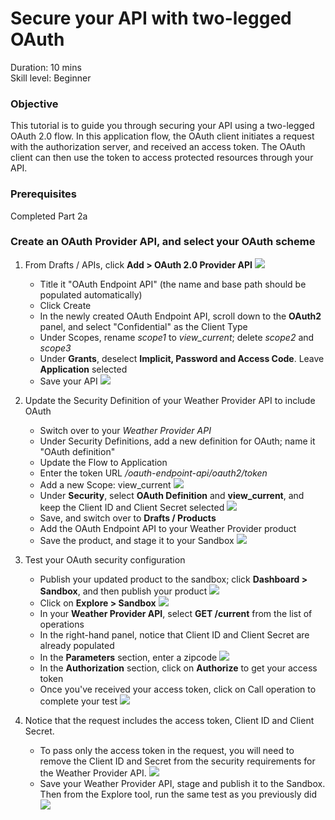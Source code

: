 # Secure your API with two-legged OAuth


Duration: 10 mins  
Skill level: Beginner


### Objective

This tutorial is to guide you through securing your API using a two-legged OAuth 2.0 flow. In this application flow, the OAuth client initiates a request with the authorization server, and received an access token. The OAuth client can then use the token to access protected resources through your API.


### Prerequisites

Completed Part 2a



### Create an OAuth Provider API, and select your OAuth scheme
1. From Drafts / APIs, click **Add > OAuth 2.0 Provider API**
    ![](images/oauth_provider_1.png)
    * Title it "OAuth Endpoint API" (the name and base path should be populated automatically)
    * Click Create
    * In the newly created OAuth Endpoint API, scroll down to the **OAuth2** panel, and select "Confidential" as the Client Type
    * Under Scopes, rename _scope1_ to _view_current_; delete _scope2_ and _scope3_
    * Under **Grants**, deselect **Implicit, Password and Access Code**. Leave **Application** selected
    * Save your API
    ![](images/oauth_provider_2.png)  



2. Update the Security Definition of your Weather Provider API to include OAuth
    * Switch over to your _Weather Provider API_
    * Under Security Definitions, add a new definition for OAuth; name it "OAuth definition"
    * Update the Flow to Application
    * Enter the token URL _<your base URL>/oauth-endpoint-api/oauth2/token_
    * Add a new Scope: view_current
      ![](images/oauth_security_definition_1.png)
    * Under **Security**, select **OAuth Definition** and **view_current**, and keep the Client ID and Client Secret selected
      ![](images/oauth_security_definition_2.png)
    * Save, and switch over to **Drafts / Products**
    * Add the OAuth Endpoint API to your Weather Provider product
    * Save the product, and stage it to your Sandbox
      ![](images/oauth_security_definition_3a.png)


3. Test your OAuth security configuration
    * Publish your updated product to the sandbox; click **Dashboard > Sandbox**, and then publish your product
    ![](images/test_oauth_1.png)
    * Click on **Explore > Sandbox**
      ![](images/test_oauth_2.png)
    * In your **Weather Provider API**, select **GET /current** from the list of operations
    * In the right-hand panel, notice that Client ID and Client Secret are already populated
    * In the **Parameters** section, enter a zipcode
      ![](images/test_oauth_3.png)
    * In the **Authorization** section, click on **Authorize** to get your access token
    * Once you've received your access token, click on Call operation to complete your test
    ![](images/test_oauth_4.png)

4. Notice that the request includes the access token, Client ID and Client Secret.
    * To pass only the access token in the request, you will need to remove the Client ID and Secret from the security requirements for the Weather Provider API.
    ![](images/test_oauth_5.png)
    * Save your Weather Provider API, stage and publish it to the Sandbox. Then from the Explore tool, run the same test as you previously did
    ![](images/test_oauth_6.png)
